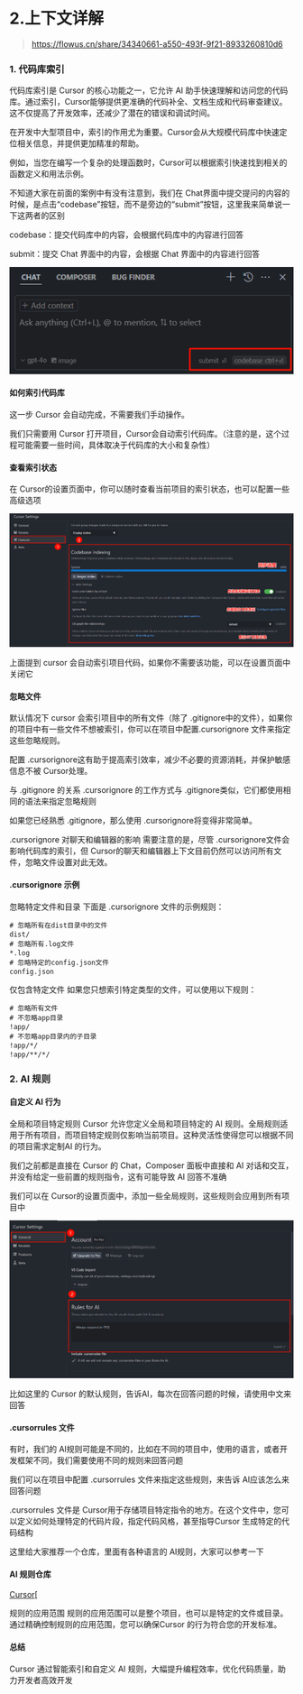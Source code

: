 # 2.上下文详解

> https://flowus.cn/share/34340661-a550-493f-9f21-8933260810d6

### 1\. 代码库索引

代码库索引是 ​​​​Cursor​​​​ 的核心功能之一，它允许 AI 助手快速理解和访问您的代码库。通过索引，​​​​Cursor​​​​ 能够提供更准确的代码补全、文档生成和代码审查建议。这不仅提高了开发效率，还减少了潜在的错误和调试时间。

在开发中大型项目中，索引的作用尤为重要。​​​​Cursor​​​​ 会从大规模代码库中快速定位相关信息，并提供更加精准的帮助。

例如，当您在编写一个复杂的处理函数时，​​​​Cursor​​​​ 可以根据索引快速找到相关的函数定义和用法示例。

不知道大家在前面的案例中有没有注意到，我们在 ​​​​Chat​​​​ 界面中提交提问的内容的时候，是点击“​​​​codebase​​​​”按钮，而不是旁边的“​​​​submit​​​​”按钮，这里我来简单说一下这两者的区别

​​​​codebase​​​​：提交代码库中的内容，会根据代码库中的内容进行回答

​​​​submit​​​​：提交 ​​​​Chat​​​​ 界面中的内容，会根据 ​​​​Chat​​​​ 界面中的内容进行回答

![](https://raw.githubusercontent.com/QC2168/note-img/main/20250122120908.png)

#### 如何索引代码库

这一步 ​​​​Cursor​​​​ 会自动完成，不需要我们手动操作。

我们只需要用 ​​​​Cursor​​​​ 打开项目，​​​​Cursor​​​​ 会自动索引代码库。（注意的是，这个过程可能需要一些时间，具体取决于代码库的大小和复杂性）

#### 查看索引状态

在 ​​​​Cursor​​​​ 的设置页面中，你可以随时查看当前项目的索引状态，也可以配置一些高级选项

![](https://raw.githubusercontent.com/QC2168/note-img/main/20250122121415.png)

上面提到 cursor 会自动索引项目代码，如果你不需要该功能，可以在设置页面中关闭它

#### 忽略文件

默认情况下 ​​​​cursor​​​​ 会索引项目中的所有文件（除了 ​​​​.gitignore​​​​ 中的文件），如果你的项目中有一些文件不想被索引，你可以在项目中配置 ​​​​.cursorignore​​​​ 文件来指定这些忽略规则。

配置 ​​​​.cursorignore​​​​ 这有助于提高索引效率，减少不必要的资源消耗，并保护敏感信息不被 ​​​​Cursor​​​​ 处理。

与 ​​​​.gitignore​​​​ 的关系 ​​​​.cursorignore​​​​ 的工作方式与 ​​​​.gitignore​​​​ 类似，它们都使用相同的语法来指定忽略规则

如果您已经熟悉 ​​​​.gitignore​​​​，那么使用 ​​​​.cursorignore​​​​ 将变得非常简单。

​​​​.cursorignore​​​​ 对聊天和编辑器的影响 需要注意的是，尽管 ​​​​.cursorignore​​​​ 文件会影响代码库的索引，但 ​​​​Cursor​​​​ 的聊天和编辑器上下文目前仍然可以访问所有文件，忽略文件设置对此无效。

#### .cursorignore​​​​ 示例

忽略特定文件和目录 下面是 ​​​​.cursorignore​​​​ 文件的示例规则：

```
# 忽略所有在dist目录中的文件
dist/
# 忽略所有.log文件
*.log
# 忽略特定的config.json文件
config.json
```

仅包含特定文件 如果您只想索引特定类型的文件，可以使用以下规则：

```
# 忽略所有文件
# 不忽略app目录
!app/
# 不忽略app目录内的子目录
!app/*/
!app/**/*/
```

### 2\. AI 规则

#### 自定义 AI 行为

全局和项目特定规则 ​​​​Cursor​​​​ 允许您定义全局和项目特定的 AI 规则。全局规则适用于所有项目，而项目特定规则仅影响当前项目。这种灵活性使得您可以根据不同的项目需求定制 ​​​​AI​​​​ 的行为。

我们之前都是直接在 ​​​​Cursor​​​​ 的 ​​​​Chat​​​​，​​​​Composer​​​​ 面板中直接和 AI 对话和交互，并没有给定一些前置的规则指令，这有可能导致 ​​​​AI​​​​ 回答不准确

我们可以在 ​​​​Cursor​​​​ 的设置页面中，添加一些全局规则，这些规则会应用到所有项目中

![](https://raw.githubusercontent.com/QC2168/note-img/main/20250122122820.png)

比如这里的 ​​​​Cursor​​​​ 的默认规则，告诉 ​​​​AI​​​​，每次在回答问题的时候，请使用中文来回答

#### .cursorrules 文件

有时，我们的 ​​​​AI​​​​ 规则可能是不同的，比如在不同的项目中，使用的语言，或者开发框架不同，我们需要使用不同的规则来回答问题

我们可以在项目中配置 ​​​​.cursorrules​​​​ 文件来指定这些规则，来告诉 ​​​​AI​​​​ 应该怎么来回答问题

​​​​.cursorrules​​​​ 文件是 ​​​​Cursor​​​​ 用于存储项目特定指令的地方。在这个文件中，您可以定义如何处理特定的代码片段，指定代码风格，甚至指导 ​​​​Cursor​​​​ 生成特定的代码结构

这里给大家推荐一个仓库，里面有各种语言的 ​​​​AI​​​​ 规则，大家可以参考一下

#### AI 规则仓库

​​​​[Cursor](https://github.com/PatrickJS/awesome-cursorrules)​​​​[

规则的应用范围 规则的应用范围可以是整个项目，也可以是特定的文件或目录。通过精确控制规则的应用范围，您可以确保 ​​​​Cursor​​​​ 的行为符合您的开发标准。

#### 总结

​​​​Cursor​​​​ 通过智能索引和自定义 AI 规则，大幅提升编程效率，优化代码质量，助力开发者高效开发
​​
